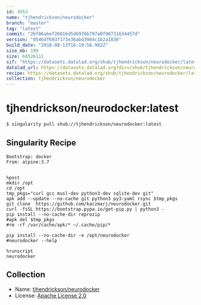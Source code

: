 ```yaml
---
id: 3953
name: "tjhendrickson/neurodocker"
branch: "master"
tag: "latest"
commit: "2bf06abef26016d5d6976b797a0f98731634457d"
version: "0546df693f173e36abd3984c1b2a1830"
build_date: "2018-08-13T16:19:56.982Z"
size_mb: 199
size: 68526111
sif: "https://datasets.datalad.org/shub/tjhendrickson/neurodocker/latest/2018-08-13-2bf06abe-0546df69/0546df693f173e36abd3984c1b2a1830.simg"
datalad_url: https://datasets.datalad.org?dir=/shub/tjhendrickson/neurodocker/latest/2018-08-13-2bf06abe-0546df69/
recipe: https://datasets.datalad.org/shub/tjhendrickson/neurodocker/latest/2018-08-13-2bf06abe-0546df69/Singularity
collection: tjhendrickson/neurodocker
---
```


# tjhendrickson/neurodocker:latest

```bash
$ singularity pull shub://tjhendrickson/neurodocker:latest
```

## Singularity Recipe

```singularity
Bootstrap: docker
From: alpine:3.7


%post
mkdir /opt
cd /opt
tmp_pkgs="curl gcc musl-dev python3-dev sqlite-dev git" 
apk add --update --no-cache git python3 py3-yaml rsync $tmp_pkgs 
git clone  https://github.com/kaczmarj/neurodocker.git
curl -fsSL https://bootstrap.pypa.io/get-pip.py | python3 - 
pip install --no-cache-dir reprozip 
#apk del $tmp_pkgs 
#rm -rf /var/cache/apk/* ~/.cache/pip/*

pip install --no-cache-dir -e /opt/neurodocker 
#neurodocker --help

%runscript
neurodocker
```

## Collection

 - Name: [tjhendrickson/neurodocker](https://github.com/tjhendrickson/neurodocker)
 - License: [Apache License 2.0](https://api.github.com/licenses/apache-2.0)

